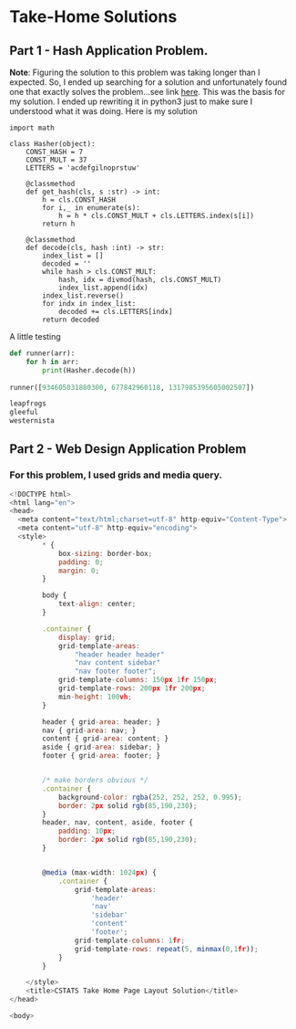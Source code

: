 # Take-Home Solutions

## Part 1 - Hash Application Problem.
**Note**: Figuring the solution to this problem was taking longer than I expected. So, I ended up searching for a solution and unfortunately found one that exactly solves the problem...see link [here](https://gist.github.com/srph/925ba1ba511fb5348443). This was the basis for my solution. I ended up rewriting it in python3 just to make sure I understood what it was doing. Here is my solution

```python3
import math

class Hasher(object):
    CONST_HASH = 7
    CONST_MULT = 37
    LETTERS = 'acdefgilnoprstuw'

    @classmethod
    def get_hash(cls, s :str) -> int:
        h = cls.CONST_HASH
        for i,_ in enumerate(s):
            h = h * cls.CONST_MULT + cls.LETTERS.index(s[i])
        return h
    
    @classmethod
    def decode(cls, hash :int) -> str:
        index_list = []
        decoded = ''
        while hash > cls.CONST_MULT:
            hash, idx = divmod(hash, cls.CONST_MULT)
            index_list.append(idx)
        index_list.reverse()
        for indx in index_list:
            decoded += cls.LETTERS[indx]
        return decoded
```

A little testing
```python
def runner(arr):
    for h in arr:
        print(Hasher.decode(h))
        
runner([934605031880300, 677842960118, 1317985395605002507])

leapfrogs
gleeful
westernista
```

 

## Part 2 - Web Design Application Problem

### For this problem, I used grids and media query.

```javascript
<!DOCTYPE html>
<html lang="en">
<head>
  <meta content="text/html;charset=utf-8" http-equiv="Content-Type">
  <meta content="utf-8" http-equiv="encoding">
  <style>
        * {
            box-sizing: border-box;
            padding: 0;
            margin: 0;
        }

        body {
            text-align: center;
        }

        .container {
            display: grid;
            grid-template-areas:
                "header header header"
                "nav content sidebar"
                "nav footer footer";
            grid-template-columns: 150px 1fr 150px;
            grid-template-rows: 200px 1fr 200px;
            min-height: 100vh;
        }

        header { grid-area: header; }
        nav { grid-area: nav; }
        content { grid-area: content; }
        aside { grid-area: sidebar; }
        footer { grid-area: footer; }


        /* make borders obvious */
        .container {
            background-color: rgba(252, 252, 252, 0.995);
            border: 2px solid rgb(85,190,230);
        }
        header, nav, content, aside, footer {
            padding: 10px;
            border: 2px solid rgb(85,190,230);
        }


        @media (max-width: 1024px) {
            .container {
                grid-template-areas:
                    'header'
                    'nav'
                    'sidebar'
                    'content'
                    'footer';
                grid-template-columns: 1fr;
                grid-template-rows: repeat(5, minmax(0,1fr));
            }
        }

    </style>
    <title>CSTATS Take Home Page Layout Solution</title>
</head>

<body>
```
